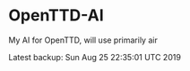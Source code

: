 # OpenTTD-AI
My AI for OpenTTD, will use primarily air

Latest backup: Sun Aug 25 22:35:01 UTC 2019
